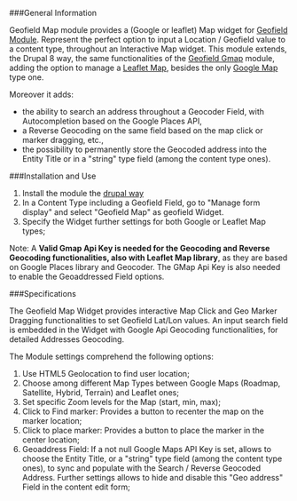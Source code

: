 ###General Information

Geofield Map module provides a (Google or leaflet) Map widget for
[Geofield Module](https://www.drupal.org/project/geofield).
Represent the perfect option to input a Location / Geofield value to a 
content type, throughout an Interactive Map widget.
This module extends, the Drupal 8 way, the same functionalities of the
 [Geofield Gmap](https://www.drupal.org/project/geofield_gmap) module,
adding the option to manage a [Leaflet Map](http://leafletjs.com/), 
besides the only [Google Map](https://developers.google.com/maps/web/) type one.

Moreover it adds:
- the ability to search an address throughout a Geocoder Field, with 
Autocompletion based on the Google Places API,
- a Reverse Geocoding on the same field based on the map click or marker 
dragging, etc.,
- the possibility to permanently store the Geocoded address into the Entity Title
or in a "string" type field (among the content type ones).

###Installation and Use

1. Install the module the 
[drupal way](http://drupal.org/documentation/install/modules-themes/modules-8)
2. In a Content Type including a Geofield Field, go to "Manage form display" 
and select "Geofield Map" as geofield Widget.
3. Specify the Widget further settings for both Google or Leaflet Map types;

Note: A **Valid Gmap Api Key is needed for the Geocoding and Reverse Geocoding functionalities, also with Leaflet Map library**, as they are based on Google Places library and Geocoder. The GMap Api Key is also needed to enable the Geoaddressed Field options.

###Specifications

The Geofield Map Widget provides interactive Map Click and Geo Marker Dragging 
functionalities to set Geofield Lat/Lon values.
An input search field is embedded in the Widget with Google Api Geocoding 
functionalities, for detailed Addresses Geocoding.

The Module settings comprehend the following options:

1. Use HTML5 Geolocation to find user location;
2. Choose among different Map Types between Google Maps 
(Roadmap, Satellite, Hybrid, Terrain) and Leaflet ones;
3. Set specific Zoom levels for the Map (start, min, max);
4. Click to Find marker: Provides a button to recenter the map 
on the marker location;
5. Click to place marker: Provides a button to place the marker 
in the center location;
6. Geoaddress Field: If a not null Google Maps API Key is set, 
allows to choose the Entity Title, or a "string" type field 
(among the content type ones), to sync and populate 
with the Search / Reverse Geocoded Address. Further settings allows to hide 
and disable this "Geo address" Field in the content edit form;
